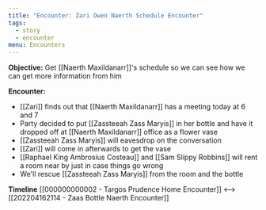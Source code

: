 ```yaml
---
title: "Encounter: Zari Owen Naerth Schedule Encounter"
tags:
  - story
  - encounter
menu: Encounters
---
```

**Objective:** Get [[Naerth Maxildanarr]]'s schedule so we can see how we can get more information from him

**Encounter:**
*  [[Zari]] finds out that [[Naerth Maxildanarr]] has a meeting today at 6 and 7 
* Party decided to put [[Zassteeah Zass Maryis]] in her bottle and have it dropped off at [[Naerth Maxildanarr]] office as a flower vase
* [[Zassteeah Zass Maryis]] will eavesdrop on the conversation
* [[Zari]] will come in afterwards to get the vase
* [[Raphael King Ambrosius Costeau]] and [[Sam Slippy Robbins]] will rent a room near by just in case things go wrong
* We'll rescue [[Zassteeah Zass Maryis]] from the room and the bottle

**Timeline**
[[000000000002 - Targos Prudence Home Encounter]] <--> [[202204162114 - Zaas Bottle Naerth Encounter]]